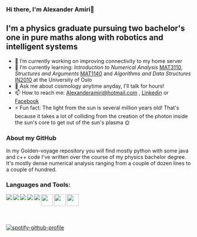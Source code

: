 ### Hi there, I'm Alexander Amiri👋

## I'm a physics graduate pursuing two bachelor's one in pure maths along with robotics and intelligent systems
- 🔭 I’m currently working on improving connectivity to my home server
- 🌱 I’m currently learning: *Introduction to Numerical Analysis* [MAT3110], *Structures and Arguments* [MAT1140] and *Algorithms and Data Structures* [IN2010] at the University of Oslo 
- 💬 Ask me about cosmology anytime anyday, I'll talk for hours!
- 📫 How to reach me: Alexanderamiri@hotmail.com , [Linkedin] or [Facebook]
- ⚡ Fun fact: The light from the sun is several million years old! That's because it takes a lot of colliding from the creation of the photon inside the sun's core to get out of the sun's plasma :sun_with_face:


### About my GitHub
In my Golden-voyage repository you will find mostly python with some java and c++ code I've written over the course of my physics bachelor degree. It's mostly dense numerical analysis ranging from a couple of dozen lines to a couple of hundred.



### Languages and Tools:

<img align="left" src="https://img.shields.io/badge/python%20-%2314354C.svg?&style=for-the-badge&logo=python&logoColor=white"/>
<img align="left" src="https://img.shields.io/badge/java-%23ED8B00.svg?&style=for-the-badge&logo=java&logoColor=white"/>
<img align="left" src="https://img.shields.io/badge/c++%20-%2300599C.svg?&style=for-the-badge&logo=c%2B%2B&ogoColor=white"/>
<img align="left" src="https://img.shields.io/badge/c%23%20-%23239120.svg?&style=for-the-badge&logo=c-sharp&logoColor=white"/>
<img align="left" src="https://img.shields.io/badge/github%20-%23121011.svg?&style=for-the-badge&logo=github&logoColor=white"/>
<img align="left" height="32" width="32" src="https://raw.githubusercontent.com/simple-icons/simple-icons/develop/icons/pycharm.svg" />
<img align="left" height="32" width="32" src="https://raw.githubusercontent.com/simple-icons/simple-icons/develop/icons/intellijidea.svg" />
<img align="left" height="32" width="32" src="https://simpleicons.org/icons/visualstudio.svg" />&nbsp;


<br>
<br>
<br>
<br>

[![spotify-github-profile](https://spotify-github-profile.vercel.app/api/view?uid=alimathers&cover_image=true)](https://github.com/kittinan/spotify-github-profile)

[Linkedin]: https://www.linkedin.com/in/alexander-amiri-43256619b/
[Facebook]: https://www.facebook.com/DagAlexander
[MAT3110]: https://www.uio.no/studier/emner/matnat/math/MAT3110/index-eng.html
[MAT1140]: https://www.uio.no/studier/emner/matnat/math/MAT1140/index-eng.html
[IN2010]: https://www.uio.no/studier/emner/matnat/ifi/IN2010/index-eng.html
